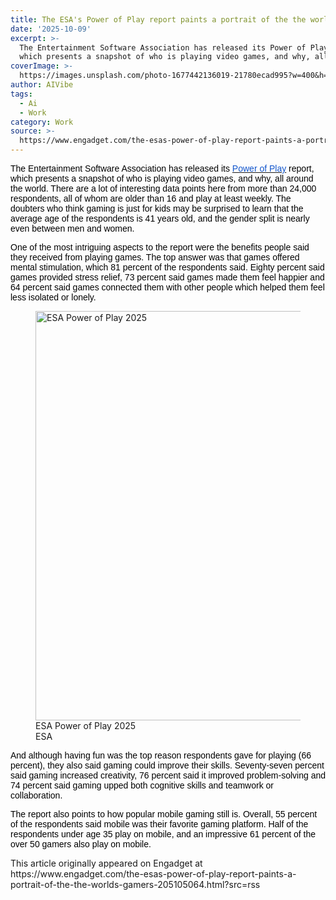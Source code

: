 ```yaml
---
title: The ESA's Power of Play report paints a portrait of the the world's gamers
date: '2025-10-09'
excerpt: >-
  The Entertainment Software Association has released its Power of Play report,
  which presents a snapshot of who is playing video games, and why, all ar...
coverImage: >-
  https://images.unsplash.com/photo-1677442136019-21780ecad995?w=400&h=200&fit=crop&auto=format
author: AIVibe
tags:
  - Ai
  - Work
category: Work
source: >-
  https://www.engadget.com/the-esas-power-of-play-report-paints-a-portrait-of-the-the-worlds-gamers-205105064.html?src=rss
---
```

<p style="text-align:left;"><span style="color:rgb(0, 0, 0);font-family:Arial, sans-serif;">The Entertainment Software Association has released its </span><a target="_blank" class="link" href="https://www.theesa.com/resources/the-global-power-of-play-report/" data-i13n="cpos:1;pos:1"><span style="color:rgb(17, 85, 204);font-family:Arial, sans-serif;">Power of Play</span></a><span style="color:rgb(0, 0, 0);font-family:Arial, sans-serif;"> report, which presents a snapshot of who is playing video games, and why, all around the world. There are a lot of interesting data points here from more than 24,000 respondents, all of whom are older than 16 and play at least weekly. The doubters who think gaming is just for kids may be surprised to learn that the average age of the respondents is 41 years old, and the gender split is nearly even between men and women.</span></p><p style="text-align:left;"><span style="color:rgb(0, 0, 0);font-family:Arial, sans-serif;">One of the most intriguing aspects to the report were the benefits people said they received from playing games. The top answer was that games offered mental stimulation, which 81 percent of the respondents said. Eighty percent said games provided stress relief, 73 percent said games made them feel happier and 64 percent said games connected them with other people which helped them feel less isolated or lonely.&nbsp;</span></p><figure><img src="https://d29szjachogqwa.cloudfront.net/videos/user-uploaded/ESA_Power_of_Play_2025_skills.jpg" data-crop-orig-src="https://d29szjachogqwa.cloudfront.net/videos/user-uploaded/ESA_Power_of_Play_2025_skills.jpg" style="height:655px;width:1208px;" alt="ESA Power of Play 2025" data-uuid="9a1f9be8-9a9e-4baf-acd8-8f390b55dd01"><figcaption>ESA Power of Play 2025</figcaption><div class="photo-credit">ESA</div></figure><p style="text-align:left;"><span style="color:rgb(0, 0, 0);font-family:Arial, sans-serif;">And although having fun was the top reason respondents gave for playing (66 percent), they also said gaming could improve their skills. Seventy-seven percent said gaming increased creativity, 76 percent said it improved problem-solving and 74 percent said gaming upped both cognitive skills and teamwork or collaboration.</span></p><p style="text-align:left;"><span style="color:rgb(0, 0, 0);font-family:Arial, sans-serif;">The report also points to how popular mobile gaming still is. Overall, 55 percent of the respondents said mobile was their favorite gaming platform. Half of the respondents under age 35 play on mobile, and an impressive 61 percent of the over 50 gamers also play on mobile.</span></p>This article originally appeared on Engadget at https://www.engadget.com/the-esas-power-of-play-report-paints-a-portrait-of-the-the-worlds-gamers-205105064.html?src=rss
